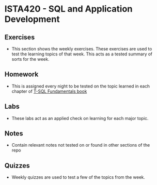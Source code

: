 # ISTA420 - SQL and Application Development 

## Exercises
- This section shows the weekly exercises. These exercises are used to test the learning topics of that week. This acts as a tested summary of sorts for the week.

## Homework
- This is assigned every night to be tested on the topic learned in each chapter of [T-SQL Fundamentals book](https://www.microsoftpressstore.com/store/t-sql-fundamentals-9781509302000)

## Labs
- These labs act as an applied check on learning for each major topic.

## Notes
- Contain relevant notes not tested on or found in other sections of the repo

## Quizzes
- Weekly quizzes are used to test a few of the topics from the week.
